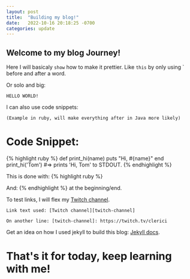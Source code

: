 ```yaml
---
layout: post
title:  "Building my blog!"
date:   2022-10-16 20:18:25 -0700
categories: update
---
```

## Welcome to my blog Journey!

Here I will basicaly `show` how to make it prettier. 
Like `this` by only using ` before and after a word.

Or solo and big:

`HELLO WORLD!`

I can also use code snippets:

`(Example in ruby, will make everything after in Java more likely)`

# Code Snippet:

{% highlight ruby %}
def print_hi(name)
  puts "Hi, #{name}"
end
print_hi('Tom')
#=> prints 'Hi, Tom' to STDOUT.
{% endhighlight %}

This is done with: {% highlight ruby %} 

And: {% endhighlight %} at the beginning/end.

To test links, I will flex my [Twitch channel][twitch-channel].

`Link text used: [Twitch channel][twitch-channel]`

`On another line: [twitch-channel]: https://twitch.tv/clerici`

Get an idea on how I used jekyll to build this blog: [Jekyll docs][jekyll-docs].

[twitch-channel]: https://twitch.tv/clerici
[jekyll-docs]: https://jekyllrb.com/docs/home

# That's it for today, keep learning with me!